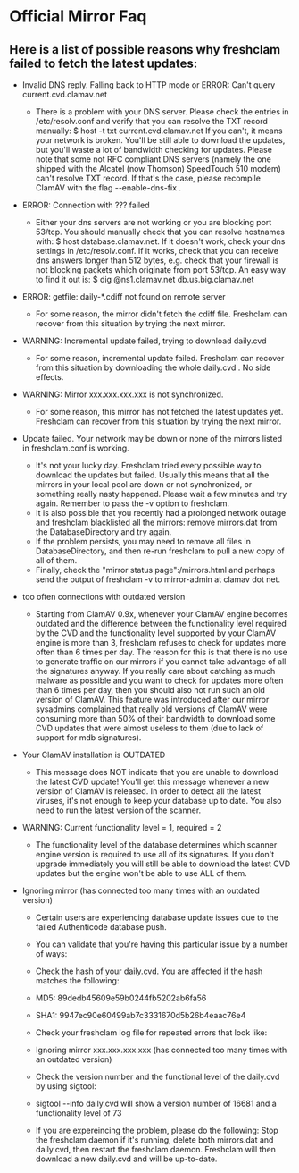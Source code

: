 # Official Mirror Faq

## Here is a list of possible reasons why freshclam failed to fetch the latest updates:

* Invalid DNS reply. Falling back to HTTP mode or ERROR: Can't query current.cvd.clamav.net
	* There is a problem with your DNS server. Please check the entries in /etc/resolv.conf and verify that you can resolve the TXT record manually: $ host -t txt current.cvd.clamav.net If you can't, it means your network is broken. You'll be still able to download the updates, but you'll waste a lot of bandwidth checking for updates. Please note that some not RFC compliant DNS servers (namely the one shipped with the Alcatel (now Thomson) SpeedTouch 510 modem) can't resolve TXT record. If that's the case, please recompile ClamAV with the flag --enable-dns-fix .

* ERROR: Connection with ??? failed
	* Either your dns servers are not working or you are blocking port 53/tcp. You should manually check that you can resolve hostnames with: $ host database.clamav.net. If it doesn't work, check your dns settings in /etc/resolv.conf. If it works, check that you can receive dns answers longer than 512 bytes, e.g. check that your firewall is not blocking packets which originate from port 53/tcp. An easy way to find it out is: $ dig @ns1.clamav.net db.us.big.clamav.net

* ERROR: getfile: daily-*.cdiff not found on remote server
	* For some reason, the mirror didn't fetch the cdiff file. Freshclam can recover from this situation by trying the next mirror.

* WARNING: Incremental update failed, trying to download daily.cvd
	* For some reason, incremental update failed. Freshclam can recover from this situation by downloading the whole daily.cvd . No side effects.

* WARNING: Mirror xxx.xxx.xxx.xxx is not synchronized.
	* For some reason, this mirror has not fetched the latest updates yet. Freshclam can recover from this situation by trying the next mirror.

* Update failed. Your network may be down or none of the mirrors listed in freshclam.conf is working.
	* It's not your lucky day. Freshclam tried every possible way to download the updates but failed. Usually this means that all the mirrors in your local pool are down or not synchronized, or something really nasty happened. Please wait a few minutes and try again. Remember to pass the -v option to freshclam.
	* It is also possible that you recently had a prolonged network outage and freshclam blacklisted all the mirrors: remove mirrors.dat from the DatabaseDirectory and try again.
	* If the problem persists, you may need to remove all files in DatabaseDirectory, and then re-run freshclam to pull a new copy of all of them. 
	* Finally, check the "mirror status page":/mirrors.html and perhaps send the output of freshclam -v to mirror-admin at clamav dot net.

* too often connections with outdated version
	* Starting from ClamAV 0.9x, whenever your ClamAV engine becomes outdated and the difference between the functionality level required by the CVD and the functionality level supported by your ClamAV engine is more than 3, freshclam refuses to check for updates more often than 6 times per day. The reason for this is that there is no use to generate traffic on our mirrors if you cannot take advantage of all the signatures anyway. If you really care about catching as much malware as possible and you want to check for updates more often than 6 times per day, then you should also not run such an old version of ClamAV. This feature was introduced after our mirror sysadmins complained that really old versions of ClamAV were consuming more than 50% of their bandwidth to download some CVD updates that were almost useless to them (due to lack of support for mdb signatures).

* Your ClamAV installation is OUTDATED
	* This message does NOT indicate that you are unable to download the latest CVD update! You'll get this message whenever a new version of ClamAV is released. In order to detect all the latest viruses, it's not enough to keep your database up to date. You also need to run the latest version of the scanner. 

* WARNING: Current functionality level = 1, required = 2
	* The functionality level of the database determines which scanner engine version is required to use all of its signatures. If you don't upgrade immediately you will still be able to download the latest CVD updates but the engine won't be able to use ALL of them.

* Ignoring mirror <IP> (has connected too many times with an outdated version)
	* Certain users are experiencing database update issues due to the failed Authenticode database push. 
	* You can validate that you're having this particular issue by a number of ways: 
	* Check the hash of your daily.cvd. You are affected if the hash matches the following:
	* MD5: 89dedb45609e59b0244fb5202ab6fa56
	* SHA1: 9947ec90e60499ab7c3331670d5b26b4eaac76e4
	* Check your freshclam log file for repeated errors that look like:
	* Ignoring mirror xxx.xxx.xxx.xxx (has connected too many times with an outdated version)
	* Check the version number and the functional level of the daily.cvd by using sigtool:
	* sigtool --info daily.cvd will show a version number of 16681 and a functionality level of 73

	* If you are expereincing the problem, please do the following:  Stop the freshclam daemon if it's running, delete both mirrors.dat and daily.cvd, then restart the freshclam daemon. Freshclam will then download a new daily.cvd and will be up-to-date.
